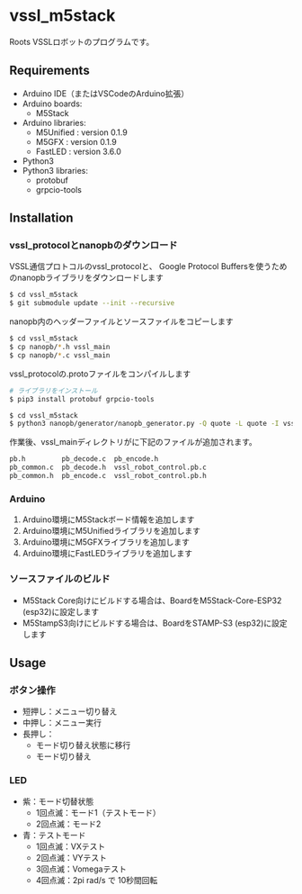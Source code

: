 # vssl_m5stack

Roots VSSLロボットのプログラムです。

## Requirements

- Arduino IDE（またはVSCodeのArduino拡張）
- Arduino boards:
  - M5Stack
- Arduino libraries:
  - M5Unified : version 0.1.9
  - M5GFX : version 0.1.9
  - FastLED : version 3.6.0
- Python3
- Python3 libraries:
  - protobuf
  - grpcio-tools

## Installation

### vssl_protocolとnanopbのダウンロード

VSSL通信プロトコルのvssl_protocolと、
Google Protocol Buffersを使うためのnanopbライブラリをダウンロードします

```sh
$ cd vssl_m5stack
$ git submodule update --init --recursive
```

nanopb内のヘッダーファイルとソースファイルをコピーします

```sh
$ cd vssl_m5stack
$ cp nanopb/*.h vssl_main
$ cp nanopb/*.c vssl_main
```

vssl_protocolの.protoファイルをコンパイルします

```sh
# ライブラリをインストール
$ pip3 install protobuf grpcio-tools

$ cd vssl_m5stack
$ python3 nanopb/generator/nanopb_generator.py -Q quote -L quote -I vssl_protocol/proto vssl_protocol/proto/vssl_robot_control.proto -D vssl_main
```

作業後、vssl_mainディレクトリがに下記のファイルが追加されます。

```sh
pb.h         pb_decode.c  pb_encode.h
pb_common.c  pb_decode.h  vssl_robot_control.pb.c
pb_common.h  pb_encode.c  vssl_robot_control.pb.h
```

### Arduino

1. Arduino環境にM5Stackボード情報を追加します
1. Arduino環境にM5Unifiedライブラリを追加します
1. Arduino環境にM5GFXライブラリを追加します
1. Arduino環境にFastLEDライブラリを追加します

### ソースファイルのビルド

- M5Stack Core向けにビルドする場合は、BoardをM5Stack-Core-ESP32 (esp32)に設定します
- M5StampS3向けにビルドする場合は、BoardをSTAMP-S3 (esp32)に設定します

## Usage

### ボタン操作

- 短押し：メニュー切り替え
- 中押し：メニュー実行
- 長押し：
  - モード切り替え状態に移行
  - モード切り替え

### LED

- 紫：モード切替状態
  - 1回点滅：モード1（テストモード）
  - 2回点滅：モード2
- 青：テストモード
  - 1回点滅：VXテスト
  - 2回点滅：VYテスト
  - 3回点滅：Vomegaテスト
  - 4回点滅：2pi rad/s で 10秒間回転
